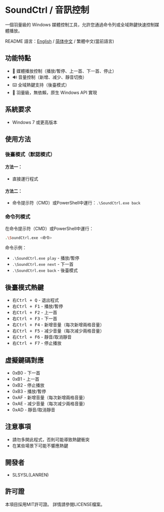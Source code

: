# SoundCtrl / 音訊控制
一個羽量級的 Windows 媒體控制工具，允許您通過命令列或全域熱鍵快速控制媒體播放。

README 語言：[English](https://github.com/SLSYSL/SoundCtrl/blob/main/README.md) / [简体中文](https://github.com/SLSYSL/SoundCtrl/blob/main/README_schinese.md) / 繁體中文(當前語言)

## 功能特點
- 🎵 媒體播放控制（播放/暫停、上一首、下一首、停止）
- 🔊 音量控制（新增、减少、靜音切換）
- ⌨️ 全域熱鍵支持（後臺模式）
- 🚀 羽量級，無依賴，原生 Windows API 實現

## 系統要求
- Windows 7 或更高版本

## 使用方法
### 後臺模式（默認模式）
#### 方法一：
- 直接運行程式

#### 方法二：
- 命令提示符（CMD）或PowerShell中運行：`.\SoundCtrl.exe back`

### 命令列模式
在命令提示符（CMD）或PowerShell中運行：
```bash
.\SoundCtrl.exe <命令>
```
命令示例：
- `.\SoundCtrl.exe play` - 播放/暫停
- `.\SoundCtrl.exe next` - 下一首
- `.\SoundCtrl.exe back` - 後臺模式

## 後臺模式熱鍵
- <kbd>右Ctrl + Q</kbd> - 退出程式
- <kbd>右Ctrl + F1</kbd> - 播放/暫停
- <kbd>右Ctrl + F2</kbd> - 上一首
- <kbd>右Ctrl + F3</kbd> - 下一首
- <kbd>右Ctrl + F4</kbd> - 新增音量（每次新增兩格音量）
- <kbd>右Ctrl + F5</kbd> - 减少音量（每次减少兩格音量）
- <kbd>右Ctrl + F6</kbd> - 靜音/取消靜音
- <kbd>右Ctrl + F7</kbd> - 停止播放

## 虛擬鍵碼對應
- 0xB0 - 下一首
- 0xB1 - 上一首
- 0xB2 - 停止播放
- 0xB3 - 播放/暫停
- 0xAF - 新增音量（每次新增兩格音量）
- 0xAE - 减少音量（每次减少兩格音量）
- 0xAD - 靜音/取消靜音

## 注意事項
- 請勿多開此程式，否則可能導致熱鍵衝突
- 在某些場景下可能不響應熱鍵

## 開發者
- SLSYSL(LANREN)

## 許可證
本項目採用MIT許可證。 詳情請參閱LICENSE檔案。
